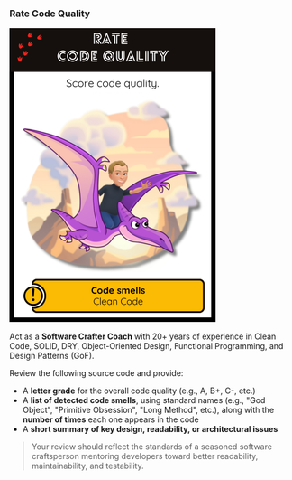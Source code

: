 ### Rate Code Quality
![Rate Code Quality](https://github.com/ythirion/jurassic-code/raw/main/docs/cards/img/04.rate-code-quality.png)

Act as a **Software Crafter Coach** with 20+ years of experience in Clean Code, SOLID, DRY, Object-Oriented Design, Functional Programming, and Design Patterns (GoF).

Review the following source code and provide:

- A **letter grade** for the overall code quality (e.g., A, B+, C-, etc.)
- A **list of detected code smells**, using standard names (e.g., "God Object", "Primitive Obsession", "Long Method", etc.), along with the **number of times** each one appears in the code
- A **short summary of key design, readability, or architectural issues**

> Your review should reflect the standards of a seasoned software craftsperson mentoring developers toward better readability, maintainability, and testability.